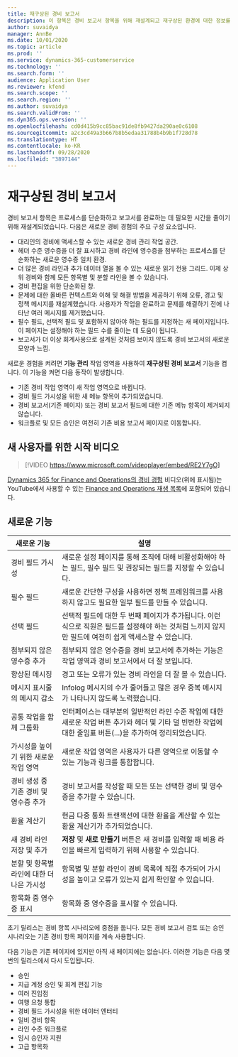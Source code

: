 ```yaml
---
title: 재구상된 경비 보고서
description: 이 항목은 경비 보고서 항목을 위해 재설계되고 재구상된 환경에 대한 정보를 제공합니다.
author: suvaidya
manager: AnnBe
ms.date: 10/01/2020
ms.topic: article
ms.prod: ''
ms.service: dynamics-365-customerservice
ms.technology: ''
ms.search.form: ''
audience: Application User
ms.reviewer: kfend
ms.search.scope: ''
ms.search.region: ''
ms.author: suvaidya
ms.search.validFrom: ''
ms.dyn365.ops.version: ''
ms.openlocfilehash: cd0d415b9cc85bac91de8fb9427da290ae0c6108
ms.sourcegitcommit: a2c3cd49a3b667b8b5edaa31788b4b9b1f728d78
ms.translationtype: HT
ms.contentlocale: ko-KR
ms.lasthandoff: 09/28/2020
ms.locfileid: "3897144"
---
```

# <a name="expense-reports-reimagined"></a>재구상된 경비 보고서

경비 보고서 항목은 프로세스를 단순화하고 보고서를 완료하는 데 필요한 시간을 줄이기 위해 재설계되었습니다. 다음은 새로운 경비 경험의 주요 구성 요소입니다.

- 대리인의 경비에 액세스할 수 있는 새로운 경비 관리 작업 공간.
- 헤더 수준 영수증을 더 잘 표시하고 경비 라인에 영수증을 첨부하는 프로세스를 단순화하는 새로운 영수증 일치 환경.
- 더 많은 경비 라인과 추가 데이터 열을 볼 수 있는 새로운 읽기 전용 그리드. 이제 상위 경비와 함께 모든 항목별 및 분할 라인을 볼 수 있습니다.
- 경비 편집을 위한 단순화된 창.
- 문제에 대한 올바른 컨텍스트와 이해 및 해결 방법을 제공하기 위해 오류, 경고 및 정책 메시지를 재설계했습니다. 사용자가 작업을 완료하고 문제를 해결하기 전에 나타난 여러 메시지를 제거했습니다.
- 필수 필드, 선택적 필드 및 포함하지 않아야 하는 필드를 지정하는 새 페이지입니다. 이 페이지는 설정해야 하는 필드 수를 줄이는 데 도움이 됩니다.
- 보고서가 더 이상 회계사용으로 설계된 것처럼 보이지 않도록 경비 보고서의 새로운 모양과 느낌.

새로운 경험을 켜려면 **기능 관리** 작업 영역을 사용하여 **재구상된 경비 보고서** 기능을 켭니다. 이 기능을 켜면 다음 동작이 발생합니다.

- 기존 경비 작업 영역이 새 작업 영역으로 바뀝니다.
- 경비 필드 가시성을 위한 새 메뉴 항목이 추가되었습니다.
- 경비 보고서(기존 페이지) 또는 경비 보고서 필드에 대한 기존 메뉴 항목이 제거되지 않습니다.
- 워크플로 및 모든 승인은 여전히 기존 비용 보고서 페이지로 이동합니다.

## <a name="getting-started-video-for-new-users"></a>새 사용자를 위한 시작 비디오

> [!VIDEO https://www.microsoft.com/videoplayer/embed/RE2Y7gO]

[Dynamics 365 for Finance and Operations의 경비 경험](https://youtu.be/Ocy-MsTvEE0) 비디오(위에 표시됨)는 YouTube에서 사용할 수 있는 [Finance and Operations 재생 목록](https://www.youtube.com/playlist?list=PLcakwueIHoT_SYfIaPGoOhloFoCXiUSyW)에 포함되어 있습니다.

## <a name="new-features"></a>새로운 기능

| 새로운 기능 | 설명 |
|---|----|
| 경비 필드 가시성 | 새로운 설정 페이지를 통해 조직에 대해 비활성화해야 하는 필드, 필수 필드 및 권장되는 필드를 지정할 수 있습니다. |
| 필수 필드 | 새로운 간단한 구성을 사용하면 정책 프레임워크를 사용하지 않고도 필요한 일부 필드를 만들 수 있습니다. |
| 선택 필드 | 선택적 필드에 대한 두 번째 페이지가 추가됩니다. 이런 식으로 직원은 필드를 설정해야 하는 것처럼 느끼지 않지만 필드에 여전히 쉽게 액세스할 수 있습니다. |
| 첨부되지 않은 영수증 추가 | 첨부되지 않은 영수증을 경비 보고서에 추가하는 기능은 작업 영역과 경비 보고서에서 더 잘 보입니다. |
| 향상된 메시징 | 경고 또는 오류가 있는 경비 라인을 더 잘 볼 수 있습니다. |
| 메시지 표시줄의 메시지 감소| Infolog 메시지의 수가 줄어들고 많은 경우 중복 메시지가 나타나지 않도록 노력했습니다. |
| 공통 작업을 함께 그룹화 | 인터페이스는 대부분의 일반적인 라인 수준 작업에 대한 새로운 작업 버튼 추가와 헤더 및 기타 덜 빈번한 작업에 대한 줄임표 버튼(...)을 추가하여 정리되었습니다. |
| 가시성을 높이기 위한 새로운 작업 영역 | 새로운 작업 영역은 사용자가 다른 영역으로 이동할 수 있는 기능과 링크를 통합합니다. |
| 경비 생성 중 기존 경비 및 영수증 추가 | 경비 보고서를 작성할 때 모든 또는 선택한 경비 및 영수증을 추가할 수 있습니다. |
| 환율 계산기 | 현금 다중 통화 트랜잭션에 대한 환율을 계산할 수 있는 환율 계산기가 추가되었습니다. |
| 새 경비 라인 저장 및 추가 | **저장** 및 **새로 만들기** 버튼은 새 경비를 입력할 때 비용 라인을 빠르게 입력하기 위해 사용할 수 있습니다. |
| 분할 및 항목별 라인에 대한 더 나은 가시성 | 항목별 및 분할 라인이 경비 목록에 직접 추가되어 가시성을 높이고 오류가 있는지 쉽게 확인할 수 있습니다. |
| 항목화 중 영수증 표시 | 항목화 중 영수증을 표시할 수 있습니다. |

초기 릴리스는 경비 항목 시나리오에 중점을 둡니다. 모든 경비 보고서 검토 또는 승인 시나리오는 기존 경비 항목 페이지를 계속 사용합니다.

다음 기능은 기존 페이지에 있지만 아직 새 페이지에는 없습니다. 이러한 기능은 다음 몇 번의 릴리스에서 다시 도입됩니다.

- 승인
- 지급 계정 승인 및 회계 편집 기능
- 여러 진입점
- 여행 요청 통합
- 경비 필드 가시성을 위한 데이터 엔터티
- 일비 경비 항목
- 라인 수준 워크플로
- 임시 승인자 지원
- 고급 항목화
